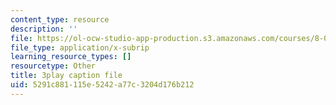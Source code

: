 ```yaml
---
content_type: resource
description: ''
file: https://ol-ocw-studio-app-production.s3.amazonaws.com/courses/8-01sc-classical-mechanics-fall-2016/5291c881115e5242a77c3204d176b212_bEpq3yjismU.vtt
file_type: application/x-subrip
learning_resource_types: []
resourcetype: Other
title: 3play caption file
uid: 5291c881-115e-5242-a77c-3204d176b212
---
```

